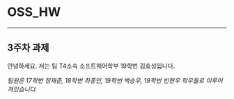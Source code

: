 # OSS_HW
---------
3주차 과제
---------
안녕하세요. 저는 팀 T4소속 소프트웨어학부 19학번 김효성입니다.

*팀원은 17학번 정재준, 18학번 최종인, 19학번 백승우, 19학번 빈현우 학우들로 이루어져있습니다.*
